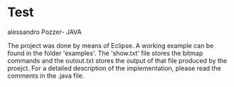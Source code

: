 # Test
alessandro Pozzer- JAVA

The project was done by means of Eclipse. A working example can be found in the folder 'examples'.
The 'show.txt' file stores the bitmap commands and the outout.txt stores the output of that file
produced by the proejct. 
For a detailed description of the implementation, please read the comments in the .java file. 
